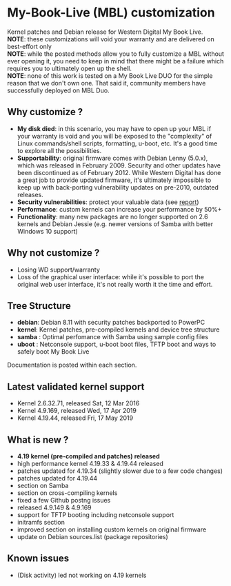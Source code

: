 # My-Book-Live (MBL) customization
Kernel patches and Debian release for Western Digital My Book Live.</br>
__NOTE__: these customizations will void your warranty and are delivered on best-effort only</br>
__NOTE__: while the posted methods allow you to fully customize a MBL without ever opening it, you need to keep in mind that there might be a failure which requires you to ultimately open up the shell.</br> 
__NOTE__: none of this work is tested on a My Book Live DUO for the simple reason that we don't own one. That said it, community members have successfully deployed on MBL Duo.</br>
  
## Why customize ? ##

- __My disk died__: in this scenario, you may have to open up your MBL if your warranty is void and you will be exposed to the "complexity" of Linux commands/shell scripts, formatting, u-boot, etc.   It's a good time to explore all the possibilities. 
- __Supportability__: original firmware comes with Debian Lenny (5.0.x), which was released in February 2009.  Security and other updates have been discontinued as of February 2012.  While Western Digital has done a great job to provide updated firmware, it's ultimately impossible to keep up with back-porting vulnerability updates on pre-2010, outdated releases.
- __Security vulnerabilities__: protect your valuable data (see [report](https://techrevelations.de/2018/07/28/sorry-your-nas-is-not-safe-anymore/))
- __Performance__: custom kernels can increase your performance by 50%+
- __Functionality__: many new packages are no longer supported on 2.6 kernels and Debian Jessie (e.g. newer versions of Samba with better Windows 10 support)

## Why not customize ? ##
- Losing WD support/warranty
- Loss of the graphical user interface: while it's possible to port the original web user interface, it's not really worth it the time and effort.

## Tree Structure ##

* __debian__: Debian 8.11 with security patches backported to PowerPC
* __kernel__: Kernel patches, pre-compiled kernels and device tree structure
* __samba__ : Optimal perfomance with Samba using sample config files
* __uboot__ : Netconsole support, u-boot boot files, TFTP boot and ways to safely boot My Book Live

Documentation is posted within each section.

## Latest validated kernel support ##
* Kernel 2.6.32.71, released Sat, 12 Mar 2016<br>
* Kernel 4.9.169, released Wed, 17 Apr 2019<br>
* Kernel 4.19.44, released Fri, 17 May 2019


## What is new ? ##
* __4.19 kernel (pre-compiled and patches) released__
* high performance kernel 4.19.33 & 4.19.44 released
* patches updated for 4.19.34 (slightly slower due to a few code changes)
* patches updated for 4.19.44
* section on Samba
* section on cross-compiling kernels
* fixed a few Github postng issues
* released 4.9.149 & 4.9.169
* support for TFTP booting including netconsole support
* initramfs section
* improved section on installing custom kernels on original firmware
* update on Debian sources.list (package repositories)

## Known issues ##
* (Disk activity) led not working on 4.19 kernels 
